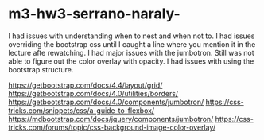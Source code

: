 # m3-hw3-serrano-naraly-
 
I had issues with understanding when to nest and when not to. 
I had issues overriding the bootstrap css until I caught a line where you mention it in the lecture afte rewatching. 
I had major issues with the jumbotron. Still was not able to figure out the color overlay with opacity. 
I had issues with using the bootstrap structure. 

https://getbootstrap.com/docs/4.4/layout/grid/
https://getbootstrap.com/docs/4.0/utilities/borders/
https://getbootstrap.com/docs/4.0/components/jumbotron/
https://css-tricks.com/snippets/css/a-guide-to-flexbox/
https://mdbootstrap.com/docs/jquery/components/jumbotron/
https://css-tricks.com/forums/topic/css-background-image-color-overlay/
